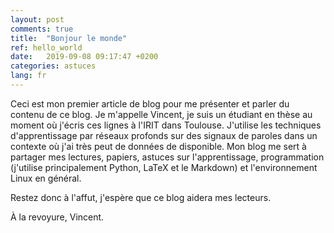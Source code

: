 ```yaml
---
layout: post
comments: true
title:  "Bonjour le monde"
ref: hello_world
date:   2019-09-08 09:17:47 +0200
categories: astuces
lang: fr
---
```


Ceci est mon premier article de blog pour me présenter et parler du contenu de ce blog.
Je m'appelle Vincent, je suis un étudiant en thèse au moment où j'écris ces lignes à l'IRIT dans Toulouse.
J'utilise les techniques d'apprentissage par réseaux profonds sur des signaux de paroles dans un contexte où j'ai très peut de données de disponible.
Mon blog me sert à partager mes lectures, papiers, astuces sur l'apprentissage, programmation (j'utilise principalement Python, LaTeX et le Markdown) et l'environnement Linux en général.

Restez donc à l'affut, j'espère que ce blog aidera mes lecteurs.

À la revoyure, Vincent.
